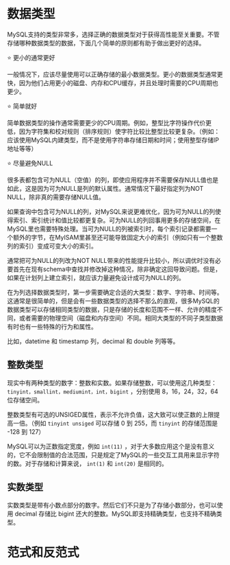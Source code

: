 # 数据类型

MySQL支持的类型非常多，选择正确的数据类型对于获得高性能至关重要。不管存储哪种数据类型的数据，下面几个简单的原则都有助于做出更好的选择。

:star: 更小的通常更好

一般情况下，应该尽量使用可以正确存储的最小数据类型。更小的数据类型通常更快，因为他们占用更小的磁盘、内存和CPU缓存，并且处理时需要的CPU周期也更少。

:star: 简单就好

简单数据类型的操作通常需要更少的CPU周期。例如，整型比字符操作代价更低，因为字符集和校对规则（排序规则）使字符比较比整型比较更复杂。（例如：应该使用MySQL内建类型，而不是使用字符串存储日期和时间；使用整型存储IP地址等等）

:star: 尽量避免NULL

很多表都包含可为NULL（空值）的列，即使应用程序并不需要保存NULL值也是如此，这是因为可为NULL是列的默认属性。通常情况下最好指定列为NOT NULL，除非真的需要存储NULL值。

如果查询中包含可为NULL的列，对MySQL来说更难优化，因为可为NULL的列使得索引、索引统计和值比较都更复杂。可为NULL的列回事用更多的存储空间，在MySQL里也需要特殊处理。当可为NULL的列被索引时，每个索引记录都需要一个额外的字节，在MyISAM里甚至还可能导致固定大小的索引（例如只有一个整数列的索引）变成可变大小的索引。

通常把可为NULL的列改为NOT NULL带来的性能提升比较小，所以调优时没有必要首先在现有schema中查找并修改掉这种情况，除非确定这回导致问题。但是，如果在计划列上建立索引，就应该力量避免设计成可为NULL的列。

在为列选择数据类型时，第一步需要确定合适的大类型：数字、字符串、时间等。这通常是很简单的，但是会有一些数据类型的选择不那么的直观，很多MySQL的数据类型可以存储相同类型的数据，只是存储的长度和范围不一样、允许的精度不同，或者需要的物理空间（磁盘和内存空间）不同。相同大类型的不同子类型数据有时也有一些特殊的行为和属性。

比如，datetime 和 timestamp 列，decimal 和 double 列等等。

## 整数类型

现实中有两种类型的数字：整数和实数。如果存储整数，可以使用这几种类型：`tinyint，smallint，mediumint，int，bigint` ，分别使用 8，16，24，32，64 位存储空间。

整数类型有可选的UNSIGED属性，表示不允许负值，这大致可以使正数的上限提高一倍。（例如 `tinyint unsiged` 可以存储 0 到 255，而 `tinyint` 的存储范围是 -128 到 127）

MySQL可以为正数指定宽度，例如  `int(11)` ，对于大多数应用这个是没有意义的，它不会限制值的合法范围，只是规定了MySQL的一些交互工具用来显示字符的数。对于存储和计算来说， `int(1)` 和 `int(20)` 是相同的。

## 实数类型

实数类型是带有小数点部分的数字。然后它们不只是为了存储小数部分，也可以使用 decimal 存储比 bigint 还大的整数。MySQL即支持精确类型，也支持不精确类型。


# 范式和反范式



